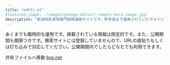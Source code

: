 ```yaml
---
title: "ndttc.nt"
#featured_image: '/images/gohugo-default-sample-hero-image.jpg'
description: "新潟地区卓球専門部用連絡サイトです。昨年度まで運用されていたサイトに代わり静的ジェネレーター”hugo”を用いて掲示板を構築しました。"
---
```

あくまでも臨時的な運用です。掲載されている情報は限定的です。また、公開期間も期限つきです。検索サイトには登録していませんので、URLの直貼りもしくは打ち込みで対応してください。公開期間内でしたらどなたでも利用できます。

共有ファイルへ移動
[box.net](https://app.box.com/s/tctulj96zg194ackms1m1c41vuo094k4"box.netへ移動")
